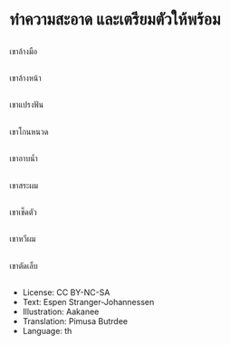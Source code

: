 # ทำความสะอาด และเตรียมตัวให้พร้อม

##
เขาล้างมือ

##
เขาล้างหน้า

##
เขาแปรงฟัน

##
เขาโกนหนวด

##
เขาอาบน้ำ

##
เขาสระผม

##
เขาเช็ดตัว

##
เขาหวีผม

##
เขาตัดเล็บ

##
* License: CC BY-NC-SA
* Text: Espen Stranger-Johannessen
* Illustration: Aakanee
* Translation: Pimusa Butrdee
* Language: th

